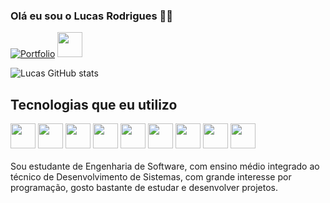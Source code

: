 ### Olá eu sou o Lucas Rodrigues 👋🏻

[![Portfolio](https://img.shields.io/badge/website-000000?style=for-the-badge&logo=About.me&logoColor=white)](https://portfolio-lucashapr.vercel.app) <!--[![Linkedin]
(https://img.shields.io/badge/LinkedIn-0077B5?style=for-the-badge&logo=linkedin&logoColor=white)](https://www.linkedin.com/in/lucas-henrique-b72567259/)-->
<img src="https://cdn.jsdelivr.net/gh/devicons/devicon@latest/icons/linkedin/linkedin-original.svg" href="(https://www.linkedin.com/in/lucas-henrique-b72567259/" style="width: 40px"/>

![Lucas GitHub stats](https://github-readme-stats.vercel.app/api?username=LucasHapr&show_icons=true&theme=tokyonight) 
<!--![Top Langs](https://github-readme-stats.vercel.app/api/top-langs/?username=LucasHapr&size_weight=0.5&count_weight=0.5)-->
## Tecnologias que eu utilizo

<div style="display: inline block">
  <img src="https://cdn.jsdelivr.net/gh/devicons/devicon@latest/icons/react/react-original.svg" style="width: 40px"/>
  <img src="https://cdn.jsdelivr.net/gh/devicons/devicon@latest/icons/tailwindcss/tailwindcss-original.svg" style="width: 40px"/>
  <img src="https://cdn.jsdelivr.net/gh/devicons/devicon@latest/icons/javascript/javascript-original.svg" style="width: 40px"/>
  <img src="https://cdn.jsdelivr.net/gh/devicons/devicon@latest/icons/php/php-original.svg" style="width: 40px"/>
  <img src="https://cdn.jsdelivr.net/gh/devicons/devicon@latest/icons/python/python-original.svg" style="width: 40px"/>
  <img src="https://cdn.jsdelivr.net/gh/devicons/devicon@latest/icons/bootstrap/bootstrap-original.svg" style="width: 40px"/>
  <img src="https://cdn.jsdelivr.net/gh/devicons/devicon@latest/icons/git/git-original.svg" style="width: 40px"/>
  <img src="https://cdn.jsdelivr.net/gh/devicons/devicon@latest/icons/html5/html5-original.svg" style="width: 40px"/>
  <img src="https://cdn.jsdelivr.net/gh/devicons/devicon@latest/icons/css3/css3-original.svg" style="width: 40px"/>
</div>
<br>
Sou estudante de Engenharia de Software, com ensino médio integrado ao técnico de Desenvolvimento de Sistemas, 
com grande interesse por programação, gosto bastante de estudar e desenvolver projetos.
